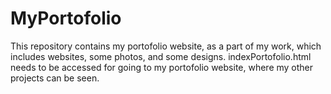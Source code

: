 # MyPortofolio
This repository contains my portofolio website, as a part of my work, which includes websites, some photos, and some designs. indexPortofolio.html needs to be accessed for going to my portofolio website, where my other projects can be seen. 
